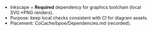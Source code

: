 - Inkscape = **Required** dependency for graphics toolchain (local SVG→PNG renders).
- Purpose: keep local checks consistent with CI for diagram assets.
- Placement: CoCache/bpoe/Dependencies.md (recorded).